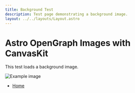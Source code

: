 ```yaml
---
title: Background Test
description: Test page demonstrating a background image.
layout: ../../layouts/Layout.astro
---
```


# Astro OpenGraph Images with CanvasKit

This test loads a background image.

![Example image](/local-font-test/fit.png)

- [Home](/)
